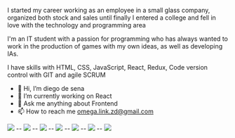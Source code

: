 I started my career working as an employee in a small glass company, organized both stock and sales until finally I entered a college and fell in love with the technology and programming area

I'm an IT student with a passion for programming who has always wanted to work in the production of games with my own ideas, as well as developing IAs.

I have skills with HTML, CSS, JavaScript, React, Redux, Code version control with GIT and agile SCRUM

- 👋 Hi, I’m diego de sena
- 🌱 I’m currently working on React 
- 💞️ Ask me anything about Frontend
- 📫 How to reach me omega.link.zd@gmail.com

<img src="https://img.shields.io/badge/HTML5-passed-green"/> -- <img src="https://img.shields.io/badge/CSS3-passed-green" /> -- <img src="https://img.shields.io/badge/GIT-passed-green" /> -- <img src="https://img.shields.io/badge/JAVASCRIPT-passed-green" /> -- <img src="https://img.shields.io/badge/TYPESCRIPT-passing-yellowgreen" /> -- <img src="https://img.shields.io/badge/REACT-passing-yellowgreen" /> -- <img src="https://img.shields.io/badge/NODE-passing-yellowgreen" />



